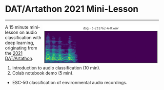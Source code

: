 # DAT/Artathon 2021 Mini-Lesson

---

<img src="esc50.gif" alt="ESC-50 clip preview" title="ESC-50 clip preview" align="right" />


A 15 minute mini-lesson on audio classification with deep learning, originating from the [2021 DAT/Artathon](https://datartathon.com). 

1. Introduction to audio classification (10 min).
2. Colab notebook demo (5 min). 
  * ESC-50 classification of environmental audio recordings.
